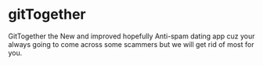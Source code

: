 # gitTogether
GitTogether the New and improved hopefully Anti-spam dating app cuz your always going to come across some scammers but we will get rid of most for you. 
